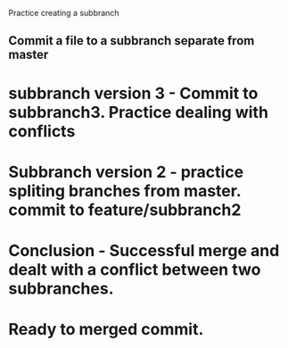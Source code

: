 Practice creating a subbranch
## Commit a file to a subbranch separate from master

# subbranch version 3 - Commit to subbranch3. Practice dealing with conflicts 
# Subbranch version 2 - practice spliting branches from master. commit to feature/subbranch2

# Conclusion - Successful merge and dealt with a conflict between two subbranches.
# Ready to merged commit.
